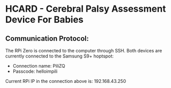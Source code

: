 # HCARD - Cerebral Palsy Assessment Device For Babies

## Communication Protocol:
The RPi Zero is connected to the computer through SSH. Both devices are currently connected to the Samsung S9+ hoptspot:
  - Connection name: PiliZQ
  - Passcode: helloimpili
  
Current RPi IP in the connection above is: 192.168.43.250

